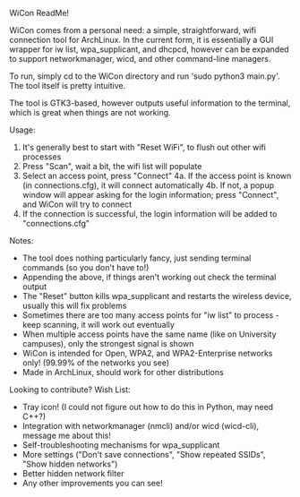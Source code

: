 WiCon ReadMe!

WiCon comes from a personal need: a simple, straightforward, wifi connection tool for ArchLinux.
In the current form, it is essentially a GUI wrapper for iw list, wpa_supplicant, and dhcpcd, however
can be expanded to support networkmanager, wicd, and other command-line managers.

To run, simply cd to the WiCon directory and run 'sudo python3 main.py'. The tool itself is pretty intuitive.

The tool is GTK3-based, however outputs useful information to the terminal, which is great when things
are not working.

Usage:
1. It's generally best to start with "Reset WiFi", to flush out other wifi processes
2. Press "Scan", wait a bit, the wifi list will populate
3. Select an access point, press "Connect"
4a. If the access point is known (in connections.cfg), it will connect automatically
4b. If not, a popup window will appear asking for the login information; press "Connect", and WiCon will try to connect
5. If the connection is successful, the login information will be added to "connections.cfg"

Notes:
- The tool does nothing particularly fancy, just sending terminal commands (so you don't have to!)
- Appending the above, if things aren't working out check the terminal output
- The "Reset" button kills wpa_supplicant and restarts the wireless device, usually this will fix problems
- Sometimes there are too many access points for "iw list" to process - keep scanning, it will work out eventually
- When multiple access points have the same name (like on University campuses), only the strongest signal is shown
- WiCon is intended for Open, WPA2, and WPA2-Enterprise networks only! (99.99% of the networks you see)
- Made in ArchLinux, should work for other distributions

Looking to contribute? Wish List:
- Tray icon! (I could not figure out how to do this in Python, may need C++?)
- Integration with networkmanager (nmcli) and/or wicd (wicd-cli), message me about this!
- Self-troubleshooting mechanisms for wpa_supplicant
- More settings ("Don't save connections", "Show repeated SSIDs", "Show hidden networks")
- Better hidden network filter
- Any other improvements you can see!
